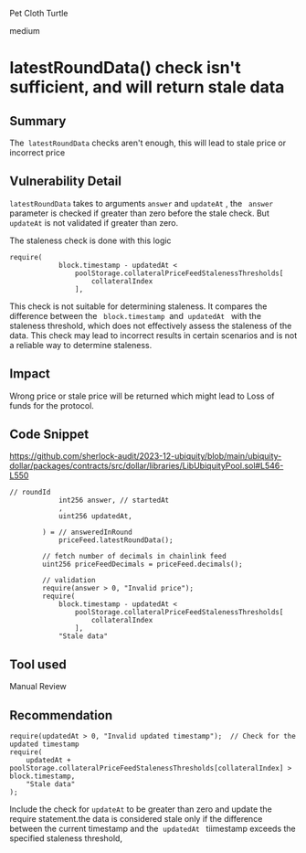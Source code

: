 Pet Cloth Turtle

medium

# latestRoundData() check isn't sufficient, and will return stale data

## Summary
The` latestRoundData` checks aren't enough, this will lead to stale price  or incorrect price 
## Vulnerability Detail
`latestRoundData` takes to arguments `answer` and `updateAt` , the ` answer`  parameter is checked if greater than zero before the stale check. But `updateAt` is not validated if greater than zero.

The staleness check is done with this logic 
```solidity
require(
            block.timestamp - updatedAt <
                poolStorage.collateralPriceFeedStalenessThresholds[
                    collateralIndex
                ],
```
This check is not  suitable for determining staleness. It compares the difference between the ` block.timestamp`  and  `updatedAt ` with the staleness threshold, which does not effectively assess the staleness of the data. This check may lead to incorrect results in certain scenarios and is not a reliable way to determine staleness.


## Impact
Wrong price or stale price will be returned which might lead to Loss of funds for the protocol.

## Code Snippet
https://github.com/sherlock-audit/2023-12-ubiquity/blob/main/ubiquity-dollar/packages/contracts/src/dollar/libraries/LibUbiquityPool.sol#L546-L550

```solidity
// roundId
            int256 answer, // startedAt
            ,
            uint256 updatedAt,

        ) = // answeredInRound
            priceFeed.latestRoundData();

        // fetch number of decimals in chainlink feed
        uint256 priceFeedDecimals = priceFeed.decimals();

        // validation
        require(answer > 0, "Invalid price");
        require(
            block.timestamp - updatedAt <
                poolStorage.collateralPriceFeedStalenessThresholds[
                    collateralIndex
                ],
            "Stale data"
```
## Tool used

Manual Review

## Recommendation

```solidity
require(updatedAt > 0, "Invalid updated timestamp");  // Check for the updated timestamp
require(
    updatedAt + poolStorage.collateralPriceFeedStalenessThresholds[collateralIndex] > block.timestamp,
    "Stale data"
);
```
Include the check for `updateAt` to be greater than zero and  update the require statement.the data is considered stale only if the difference between the current timestamp and the  `updatedAt ` tiimestamp exceeds the specified staleness threshold,